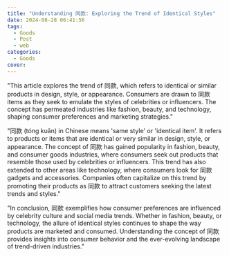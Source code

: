 ```yaml
---
title: "Understanding 同款: Exploring the Trend of Identical Styles"
date: 2024-08-28 06:41:56
tags:
  - Goods
  - Post
  - web
categories:
  - Goods
cover: 
---
```


"This article explores the trend of 同款, which refers to identical or similar products in design, style, or appearance. Consumers are drawn to 同款 items as they seek to emulate the styles of celebrities or influencers. The concept has permeated industries like fashion, beauty, and technology, shaping consumer preferences and marketing strategies."

"同款 (tóng kuǎn) in Chinese means 'same style' or 'identical item'. It refers to products or items that are identical or very similar in design, style, or appearance. The concept of 同款 has gained popularity in fashion, beauty, and consumer goods industries, where consumers seek out products that resemble those used by celebrities or influencers. This trend has also extended to other areas like technology, where consumers look for 同款 gadgets and accessories. Companies often capitalize on this trend by promoting their products as 同款 to attract customers seeking the latest trends and styles."

"In conclusion, 同款 exemplifies how consumer preferences are influenced by celebrity culture and social media trends. Whether in fashion, beauty, or technology, the allure of identical styles continues to shape the way products are marketed and consumed. Understanding the concept of 同款 provides insights into consumer behavior and the ever-evolving landscape of trend-driven industries."
